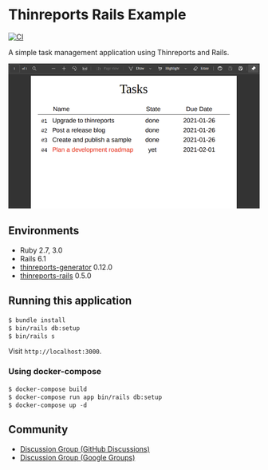 # Thinreports Rails Example

[![CI](https://github.com/thinreports/thinreports-rails-example/workflows/CI/badge.svg)](https://github.com/thinreports/thinreports-rails-example/actions?query=branch%3Amaster)

A simple task management application using Thinreports and Rails.

![](doc/tasks_pdf.png)

## Environments

- Ruby 2.7, 3.0
- Rails 6.1
- [thinreports-generator](https://github.com/thinreports/thinreports-generator) 0.12.0
- [thinreports-rails](https://github.com/takeshinoda/thinreports-rails) 0.5.0

## Running this application

```
$ bundle install
$ bin/rails db:setup
$ bin/rails s
```

Visit `http://localhost:3000`.

### Using docker-compose

```
$ docker-compose build
$ docker-compose run app bin/rails db:setup
$ docker-compose up -d
```

## Community

- [Discussion Group (GitHub Discussions)](https://github.com/thinreports/thinreports/discussions)
- [Discussion Group (Google Groups)](https://groups.google.com/forum/#!forum/thinreports)
